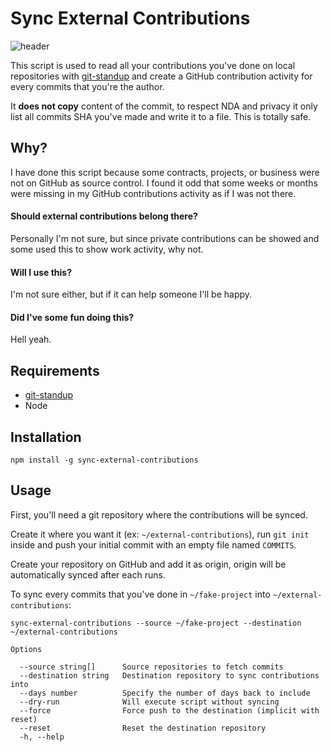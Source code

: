 # Sync External Contributions

![header](https://user-images.githubusercontent.com/7189823/30006552-96e72362-90c8-11e7-8034-56f45bf72771.jpg)

This script is used to read all your contributions you've done on local repositories with [git-standup](https://github.com/kamranahmedse/git-standup) and create a GitHub contribution activity for every commits that you're the author.

It **does not copy** content of the commit, to respect NDA and privacy it only list all commits SHA you've made and write it to a file. This is totally safe.

## Why?

I have done this script because some contracts, projects, or business were not on GitHub as source control. I found it odd that some weeks or months were missing in my GitHub contributions activity as if I was not there. 

#### Should external contributions belong there? 
Personally I'm not sure, but since private contributions can be showed and some used this to show work activity, why not.

#### Will I use this? 
I'm not sure either, but if it can help someone I'll be happy.

#### Did I've some fun doing this? 
Hell yeah.

## Requirements

- [git-standup](https://github.com/kamranahmedse/git-standup)
- Node

## Installation

```
npm install -g sync-external-contributions
```

## Usage

First, you'll need a git repository where the contributions will be synced.

Create it where you want it (ex: `~/external-contributions`), run `git init` inside and push your initial commit with an empty file named `COMMITS`.

Create your repository on GitHub and add it as origin, origin will be automatically synced after each runs.

To sync every commits that you've done in `~/fake-project` into `~/external-contributions`:
```
sync-external-contributions --source ~/fake-project --destination ~/external-contributions
```

```
Options

  --source string[]      Source repositories to fetch commits
  --destination string   Destination repository to sync contributions into
  --days number          Specify the number of days back to include
  --dry-run              Will execute script without syncing
  --force                Force push to the destination (implicit with reset)
  --reset                Reset the destination repository
  -h, --help
```